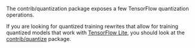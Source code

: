 The contrib/quantization package exposes a few TensorFlow quantization operations.

If you are looking for quantized training rewrites that allow for training
quantized models that work with
[TensorFlow Lite](https://www.tensorflow.org/mobile/tflite/), you should look at
the [contrib/quantize](https://www.tensorflow.org/api_docs/python/tf/contrib/quantize)
package.
